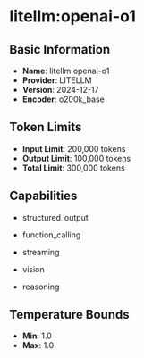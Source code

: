 # litellm:openai-o1

## Basic Information
- **Name**: litellm:openai-o1
- **Provider**: LITELLM
- **Version**: 2024-12-17
- **Encoder**: o200k_base

## Token Limits
- **Input Limit**: 200,000 tokens
- **Output Limit**: 100,000 tokens
- **Total Limit**: 300,000 tokens

## Capabilities


- structured_output

- function_calling

- streaming

- vision

- reasoning





## Temperature Bounds

- **Min**: 1.0
- **Max**: 1.0


